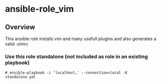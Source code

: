 ansible-role_vim
================

Overview
--------

This ansible role installs vim and many usefull plugins and also generates a valid .vimrc

### Use this role standalone (not included as role in an existing playbook)

```
# ansible-playbook -i 'localhost,' --connection=local -K standalone.yml
```
